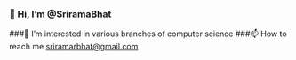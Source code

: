 ### 👋 Hi, I’m @SriramaBhat
###👀 I’m interested in various branches of computer science
###📫 How to reach me sriramarbhat@gmail.com
<!--
**SriramaBhat/SriramaBhat** is a ✨ _special_ ✨ repository because its `README.md` (this file) appears on your GitHub profile.

👋 Hi, I’m @SriramaBhat
👀 I’m interested in various branches of computer science
📫 How to reach me sriramarbhat@gmail.com
